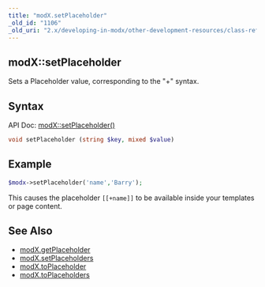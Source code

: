 ```yaml
---
title: "modX.setPlaceholder"
_old_id: "1106"
_old_uri: "2.x/developing-in-modx/other-development-resources/class-reference/modx/modx.setplaceholder"
---
```


## modX::setPlaceholder

Sets a Placeholder value, corresponding to the "+" syntax.

## Syntax

API Doc: [modX::setPlaceholder()](http://api.modx.com/revolution/2.2/db_core_model_modx_modx.class.html#%5CmodX::setPlaceholder())

``` php
void setPlaceholder (string $key, mixed $value)
```

## Example

``` php
$modx->setPlaceholder('name','Barry');
```

This causes the placeholder `[[+name]]` to be available inside your templates or page content.

## See Also

- [modX.getPlaceholder](extending-modx/modx-class/reference/modx.getplaceholder "modX.getPlaceholder")
- [modX.setPlaceholders](extending-modx/modx-class/reference/modx.setplaceholders "modX.setPlaceholders")
- [modX.toPlaceholder](extending-modx/modx-class/reference/modx.toplaceholder "modX.toPlaceholder")
- [modX.toPlaceholders](extending-modx/modx-class/reference/modx.toplaceholders "modX.toPlaceholders")
